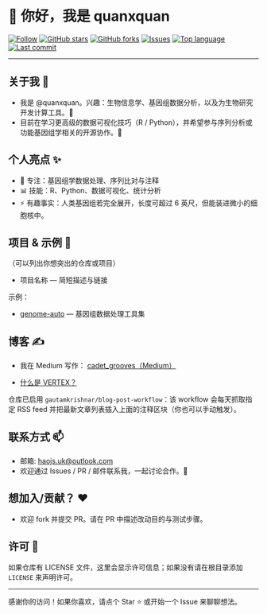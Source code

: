 # 👋 你好，我是 quanxquan

<!-- Badges -->
[![Follow](https://img.shields.io/github/followers/quanxquan?label=Follow&style=social)](https://github.com/quanxquan)
[![GitHub stars](https://img.shields.io/github/stars/quanxquan/quanxquan?style=flat-square)](https://github.com/quanxquan/quanxquan/stargazers)
[![GitHub forks](https://img.shields.io/github/forks/quanxquan/quanxquan?style=flat-square)](https://github.com/quanxquan/quanxquan/network/members)
[![Issues](https://img.shields.io/github/issues/quanxquan/quanxquan?style=flat-square)](https://github.com/quanxquan/quanxquan/issues)
[![Top language](https://img.shields.io/github/languages/top/quanxquan/quanxquan?style=flat)](https://github.com/quanxquan/quanxquan)
[![Last commit](https://img.shields.io/github/last-commit/quanxquan/quanxquan?style=flat)](https://github.com/quanxquan/quanxquan/commits/main)

---

## 关于我 🧬

- 我是 @quanxquan。兴趣：生物信息学、基因组数据分析，以及为生物研究开发计算工具。🚀
- 目前在学习更高级的数据可视化技巧（R / Python），并希望参与序列分析或功能基因组学相关的开源协作。🎯

## 个人亮点 ✨

- 🔬 专注：基因组学数据处理、序列比对与注释
- 📊 技能：R、Python、数据可视化、统计分析
- ⚡ 有趣事实：人类基因组若完全展开，长度可超过 6 英尺，但能装进微小的细胞核中。

## 项目 & 示例 🧩

（可以列出你想突出的仓库或项目）

- 项目名称 — 简短描述与链接

示例：

- [genome-auto](https://github.com/quanxquan/genome-auto) — 基因组数据处理工具集

## 博客 ✍️

- 我在 Medium 写作： [cadet_grooves（Medium）](https://medium.com/@cadet_grooves.4v)

<!-- BLOG-POST-LIST:START -->
- [什么是 VERTEX？](https://medium.com/@cadet_grooves.4v/%E4%BB%80%E4%B9%88%E6%98%AF-vertex-33fc058d2bc4?source=rss-9504e4d550e4------2)
<!-- BLOG-POST-LIST:END -->

仓库已启用 `gautamkrishnar/blog-post-workflow`：该 workflow 会每天抓取指定 RSS feed 并把最新文章列表插入上面的注释区块（你也可以手动触发）。

## 联系方式 📫

- 邮箱: haojs.uk@outlook.com
- 欢迎通过 Issues / PR / 邮件联系我，一起讨论合作。🤝

## 想加入/贡献？ ❤️

- 欢迎 fork 并提交 PR。请在 PR 中描述改动目的与测试步骤。

## 许可 📝

如果仓库有 LICENSE 文件，这里会显示许可信息；如果没有请在根目录添加 `LICENSE` 来声明许可。

---

感谢你的访问！如果你喜欢，请点个 Star ⭐ 或开始一个 Issue 来聊聊想法。
